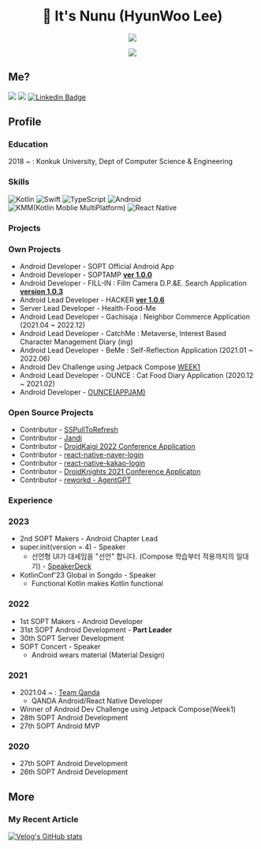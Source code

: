 <h1 align="center"><b>👋 It's Nunu (HyunWoo Lee)</b></h1>
<a href="https://github.com/anuraghazra/github-readme-stats">
  <p align="center"><img src="https://github-readme-stats.vercel.app/api/?username=l2hyunwoo&count_private=true&show_icons=true&theme=dark" /></p>
</a>
<p align="center"><img src="https://github-profile-trophy.vercel.app?username=l2hyunwoo" /></p>


## Me?

<a href="https://velog.io/@l2hyunwoo"><img src="https://img.shields.io/badge/Tech%20Blog-11B48A?style=flat-square&logo=Vimeo&logoColor=white&link=https://velog.io/@l2hyunwoo"/></a>
<a href="https://www.instagram.com/l2hyunwoo/"><img src="https://img.shields.io/badge/Instagram-E4405F?style=flat-square&logo=Instagram&logoColor=white&link=https://www.instagram.com/l2hyunwoo/"/></a>
[![Linkedin Badge](https://img.shields.io/badge/-LinkedIn-blue?style=flat-square&logo=Linkedin&logoColor=white&link=https://www.linkedin.com/in/hyunwoo-lee-0412/)](https://www.linkedin.com/in/hyunwoo-lee-0412/) 

## Profile

### Education

2018 ~ : Konkuk University, Dept of Computer Science & Engineering

### Skills

<p>
  <img alt="Kotlin" src="https://img.shields.io/badge/kotlin-%230095D5.svg?&style=for-the-badge&logo=kotlin&logoColor=white"/>
  <img alt="Swift" src="https://img.shields.io/badge/Swift-FA7343?style=for-the-badge&logo=swift&logoColor=white" />
  <img alt="TypeScript" src="https://img.shields.io/badge/TypeScript-007ACC?style=for-the-badge&logo=typescript&logoColor=white" />
  <img alt="Android" src="https://img.shields.io/badge/Android-3DDC84?style=for-the-badge&logo=android&logoColor=white" />
  <img alt="KMM(Kotlin Moblie MultiPlatform)" src="https://img.shields.io/static/v1?style=for-the-badge&message=Kotlin+Mobile+Multiplatform&color=4285F4&logo=Jetpack+Compose&logoColor=FFFFFF&label="/>
  <img alt="React Native" src="https://img.shields.io/badge/React_Native-20232A?style=for-the-badge&logo=react&logoColor=61DAFB" />
</p>
<p>
</p>

### Projects

<h3> Own Projects </h3>

- Android Developer - SOPT Official Android App
- Android Developer - SOPTAMP [**ver 1.0.0**](https://play.google.com/store/apps/details?id=org.sopt.stamp)
- Android Developer - FILL-IN : Film Camera D.P.&E. Search Application [**version 1.0.3**](https://play.google.com/store/apps/details?id=com.teamfillin.fillin)
- Android Lead Developer - HACKER [**ver 1.0.6**](https://play.google.com/store/apps/details?id=com.teamzzong.hacker)
- Server Lead Developer - Health-Food-Me
- Android Lead Developer - Gachisaja : Neighbor Commerce Application (2021.04 ~ 2022.12)
- Android Lead Developer - CatchMe : Metaverse, Interest Based Character Management Diary (ing)
- Android Lead Developer - BeMe : Self-Reflection Application (2021.01 ~ 2022.06)
- Android Dev Challenge using Jetpack Compose [WEEK1](https://github.com/l2hyunwoo/l2hyunwoo-compose-puppies)
- Android Lead Developer - OUNCE : Cat Food Diary Application (2020.12 ~ 2021.02)
- Android Developer - [OUNCE(APPJAM)](https://github.com/We-are-Ounce/OUNCE_Android)

<h3> Open Source Projects </h4>

- Contributor - [SSPullToRefresh](https://github.com/SimformSolutionsPvtLtd/SSPullToRefresh)
- Contributor - [Jandi](https://github.com/techinpark/Jandi)
- Contributor - [DroidKaigi 2022 Conference Application](https://github.com/DroidKaigi/conference-app-2022)
- Contributor - [react-native-naver-login](https://github.com/react-native-seoul/react-native-naver-login)
- Contributor - [react-native-kakao-login](https://github.com/react-native-seoul/react-native-kakao-login)
- Contributor - [DroidKnights 2021 Conference Applicaton](https://github.com/droidknights/DroidKnights2021_App)
- Contributor - [reworkd - AgentGPT](https://github.com/reworkd/AgentGPT)

### Experience

<h3> 2023 </h3>

- 2nd SOPT Makers - Android Chapter Lead
- super.init(version = 4) - Speaker
  - 선언형 UI가 대세임을 "선언" 합니다. (Compose 학습부터 적용까지의 일대기) - [SpeakerDeck](https://speakerdeck.com/l2hyunwoo/seoneonhyeong-uiga-daeseimeul-seoneonhabnida)
- KotlinConf'23 Global in Songdo - Speaker
  - Functional Kotlin makes Kotlin functional

<h3> 2022 </h3>

- 1st SOPT Makers - Android Developer
- 31st SOPT Android Development - **Part Leader**
- 30th SOPT Server Development
- SOPT Concert - Speaker
  - Android wears material (Material Design)

<h3> 2021 </h3>

- 2021.04 ~ : [Team Qanda](https://mathpresso.com/ko) 
    - QANDA Android/React Native Developer
- Winner of Android Dev Challenge using Jetpack Compose(Week1)
- 28th SOPT Android Development
- 27th SOPT Android MVP

<h3> 2020 </h3>

- 27th SOPT Android Development
- 26th SOPT Android Development


## More 

### My Recent Article
[![Velog's GitHub stats](https://velog-readme-stats.vercel.app/api?name=l2hyunwoo)](https://velog-readme-stats.vercel.app/api/redirect?name=l2hyunwoo)
